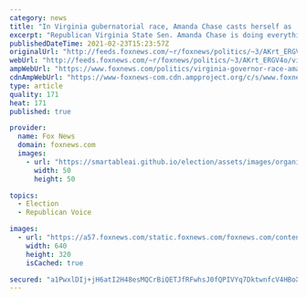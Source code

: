 ```yaml
---
category: news
title: "In Virginia gubernatorial race, Amanda Chase casts herself as 'Trump in heels'"
excerpt: "Republican Virginia State Sen. Amanda Chase is doing everything she can to present herself as the Donald Trump in a governor's race full of Liz Cheneys and Mitt Romneys."
publishedDateTime: 2021-02-23T15:23:57Z
originalUrl: "http://feeds.foxnews.com/~r/foxnews/politics/~3/AKrt_ERGV4o/virginia-governor-race-amanda-chase-trump-2021"
webUrl: "http://feeds.foxnews.com/~r/foxnews/politics/~3/AKrt_ERGV4o/virginia-governor-race-amanda-chase-trump-2021"
ampWebUrl: "https://www.foxnews.com/politics/virginia-governor-race-amanda-chase-trump-2021.amp"
cdnAmpWebUrl: "https://www-foxnews-com.cdn.ampproject.org/c/s/www.foxnews.com/politics/virginia-governor-race-amanda-chase-trump-2021.amp"
type: article
quality: 171
heat: 171
published: true

provider:
  name: Fox News
  domain: foxnews.com
  images:
    - url: "https://smartableai.github.io/election/assets/images/organizations/foxnews.com-50x50.jpg"
      width: 50
      height: 50

topics:
  - Election
  - Republican Voice

images:
  - url: "https://a57.foxnews.com/static.foxnews.com/foxnews.com/content/uploads/2021/02/640/320/Amanda-Chase.jpg?ve=1&tl=1"
    width: 640
    height: 320
    isCached: true

secured: "a1PwxlDIj+jH6atI2H48esMQCrBiQETJfRFwhsJ0fQPIVYq7DktwnfcV4HBoXheIWufUeQZazShQV4hVvHmJThTT3tBTa8MJLOQTBXstiV76Xc1dklpn2ozZrowTlGV3kWOuFdZWNkEGIne0iTpbtgxathebaFh58a8jAmSDeUv7l8ci1pdAqwrfvrxVjOQGzdxMm1AQ8UabV3EQbfHy72cStEwTL38wvFUyYaYH/d0Rq5G4eXlkRd9ZonW+qobBxynkZxO3gTvWlQtSUHRf1AYiNLyijC3QdtNBFZSynuNsc+RDIo3aWqoa2Ts4zINQhKnj1ZMpvektkUauPwa9p7kPMZomPL4CpwbMBntWiBw=;fQIP1g/b9eLfHRI0gl/gYQ=="
---
```


